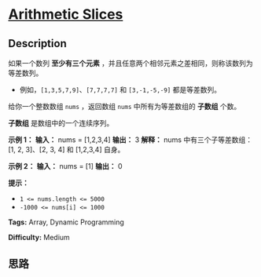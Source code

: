 # [Arithmetic Slices][title]

## Description

如果一个数列 **至少有三个元素** ，并且任意两个相邻元素之差相同，则称该数列为等差数列。

  * 例如，`[1,3,5,7,9]`、`[7,7,7,7]` 和 `[3,-1,-5,-9]` 都是等差数列。

给你一个整数数组 `nums` ，返回数组 `nums` 中所有为等差数组的 **子数组** 个数。

**子数组** 是数组中的一个连续序列。

**示例 1：**
            **输入：** nums = [1,2,3,4]    **输出：** 3    **解释：** nums 中有三个子等差数组：[1, 2, 3]、[2, 3, 4] 和 [1,2,3,4] 自身。    

**示例 2：**
            **输入：** nums = [1]    **输出：** 0    

**提示：**

  * `1 <= nums.length <= 5000`
  * `-1000 <= nums[i] <= 1000`


**Tags:** Array, Dynamic Programming

**Difficulty:** Medium

## 思路

[title]: https://leetcode-cn.com/problems/arithmetic-slices
